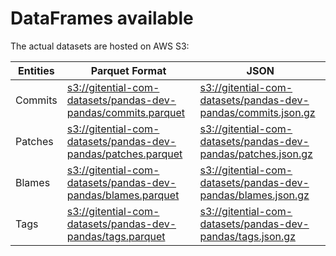 # DataFrames available

The actual datasets are hosted on AWS S3:

Entities|Parquet Format|JSON
---|---|---
Commits|[s3://gitential-com-datasets/pandas-dev-pandas/commits.parquet](https://s3.amazonaws.com/gitential-com-datasets/pandas-dev-pandas/commits.parquet)|[s3://gitential-com-datasets/pandas-dev-pandas/commits.json.gz](https://s3.amazonaws.com/gitential-com-datasets/pandas-dev-pandas/commits.json.gz)
Patches|[s3://gitential-com-datasets/pandas-dev-pandas/patches.parquet](https://s3.amazonaws.com/gitential-com-datasets/pandas-dev-pandas/patches.parquet)|[s3://gitential-com-datasets/pandas-dev-pandas/patches.json.gz](https://s3.amazonaws.com/gitential-com-datasets/pandas-dev-pandas/patches.json.gz)
Blames|[s3://gitential-com-datasets/pandas-dev-pandas/blames.parquet](https://s3.amazonaws.com/gitential-com-datasets/pandas-dev-pandas/blames.parquet)|[s3://gitential-com-datasets/pandas-dev-pandas/blames.json.gz](https://s3.amazonaws.com/gitential-com-datasets/pandas-dev-pandas/blames.json.gz)
Tags|[s3://gitential-com-datasets/pandas-dev-pandas/tags.parquet](https://s3.amazonaws.com/gitential-com-datasets/pandas-dev-pandas/tags.parquet)|[s3://gitential-com-datasets/pandas-dev-pandas/tags.json.gz](https://s3.amazonaws.com/gitential-com-datasets/pandas-dev-pandas/tags.json.gz)
